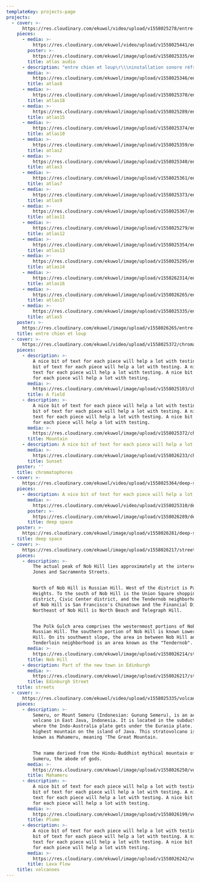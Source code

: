 ```yaml
---
templateKey: projects-page
projects:
  - cover: >-
      https://res.cloudinary.com/ekuwol/video/upload/v1558025278/entre-chien-et-loup/entre-chien-et-loup-title-loop-simple-fade.mp4
    pieces:
      - media: >-
          https://res.cloudinary.com/ekuwol/video/upload/v1558025441/entre-chien-et-loup/live-at-atlas-128.mp3
        poster: >-
          https://res.cloudinary.com/ekuwol/image/upload/v1558025335/entre-chien-et-loup/vlcsnap-2018-12-13-01h08m28s78.jpg
        title: atlas audio
      - description: "entre chien et loup\r\\\ninstallation sonore réfractive et concert animal électronique\r\\\natlas, anderlecht, belgium\r\\\n\\\nDans le ventre souterrain de l’Atlas\r\\\nPrendre corps immense\r\\\nRythmique mugissante\r\\\nAu cœur de la bête\r\r\n\nComme les animaux de l’obscurité comprennent leur environnement en émettant des fréquences sonores et en appréciant le temps de retour de l’écho.\r\n\nEn réponse au retour des bruits sur les murs, la performance prend appui sur les vibrations qui repoussent le son dans l’espace.\r\n\n\r\\_\\_\\_\\_\\_\\_\\_\\_\\_\\_\\_\\_\\_\\_\\_\\__\r\n\nentre chien et loup\r\\\nrefractive sound installation and animal electronic performance\r\\\natlas, anderlecht, belgium\r\r\n\nIn the depths of Atlas\\\nTakes colossal form\r\\\nLowing rhythmics\r\\\nAt the heart of the beast\r\r\n\nLike animals in the darkness, understanding the environment by emitting sonic frequencies and evaluating the return of the echo.\r\n\nThe performance responds to the vibrations repelled off the walls and filling the space."
        media: >-
          https://res.cloudinary.com/ekuwol/image/upload/v1558025346/entre-chien-et-loup/vlcsnap-2018-12-13-01h03m11s37.jpg
        title: atlas8
      - media: >-
          https://res.cloudinary.com/ekuwol/image/upload/v1558025370/entre-chien-et-loup/atlas-5-v1.jpg
        title: atlas18
      - media: >-
          https://res.cloudinary.com/ekuwol/image/upload/v1558025289/entre-chien-et-loup/_52a5351_4.jpg
        title: atlas15
      - media: >-
          https://res.cloudinary.com/ekuwol/image/upload/v1558025374/entre-chien-et-loup/atlas-4-v1.jpg
        title: atlas10
      - media: >-
          https://res.cloudinary.com/ekuwol/image/upload/v1558025359/entre-chien-et-loup/vlcsnap-2018-12-13-01h14m22s62.jpg
        title: atlas2
      - media: >-
          https://res.cloudinary.com/ekuwol/image/upload/v1558025340/entre-chien-et-loup/vlcsnap-2018-12-13-01h09m36s41.jpg
        title: atlas3
      - media: >-
          https://res.cloudinary.com/ekuwol/image/upload/v1558025361/entre-chien-et-loup/vlcsnap-2018-12-13-01h06m55s210.jpg
        title: atlas7
      - media: >-
          https://res.cloudinary.com/ekuwol/image/upload/v1558025373/entre-chien-et-loup/untitled8.jpg
        title: atlas9
      - media: >-
          https://res.cloudinary.com/ekuwol/image/upload/v1558025367/entre-chien-et-loup/atlas-2-v1.jpg
        title: atlas11
      - media: >-
          https://res.cloudinary.com/ekuwol/image/upload/v1558025279/entre-chien-et-loup/_52a5375.jpg
        title: atlas12
      - media: >-
          https://res.cloudinary.com/ekuwol/image/upload/v1558025354/entre-chien-et-loup/_52a5364_1.jpg
        title: atlas13
      - media: >-
          https://res.cloudinary.com/ekuwol/image/upload/v1558025295/entre-chien-et-loup/_52a5354_2.jpg
        title: atlas14
      - media: >-
          https://res.cloudinary.com/ekuwol/image/upload/v1558262314/entre-chien-et-loup/atlas-7-v1_nq0uy9.jpg
        title: atlas16
      - media: >-
          https://res.cloudinary.com/ekuwol/image/upload/v1558026265/entre-chien-et-loup/atlas-1-v1.jpg
        title: atlas17
      - media: >-
          https://res.cloudinary.com/ekuwol/image/upload/v1558025335/entre-chien-et-loup/vlcsnap-2018-12-13-01h08m28s78.jpg
        title: atlas5
    poster: >-
      https://res.cloudinary.com/ekuwol/image/upload/v1558026265/entre-chien-et-loup/atlas-1-v1.jpg
    title: entre chien et loup
  - cover: >-
      https://res.cloudinary.com/ekuwol/video/upload/v1558025372/chromatophores/stig_in_room-final.mp4
    pieces:
      - description: >-
          A nice bit of text for each piece will help a lot with testing. A nice
          bit of text for each piece will help a lot with testing. A nice bit of
          text for each piece will help a lot with testing. A nice bit of text
          for each piece will help a lot with testing.
        media: >-
          https://res.cloudinary.com/ekuwol/image/upload/v1558025103/chromatophores/field.jpg
        title: A field
      - description: >-
          A nice bit of text for each piece will help a lot with testing. A nice
          bit of text for each piece will help a lot with testing. A nice bit of
          text for each piece will help a lot with testing. A nice bit of text
          for each piece will help a lot with testing.
        media: >-
          https://res.cloudinary.com/ekuwol/image/upload/v1558025372/chromatophores/mountain.jpg
        title: Mountain
      - description: A nice bit of text for each piece will help a lot with testing.
        media: >-
          https://res.cloudinary.com/ekuwol/image/upload/v1558026233/chromatophores/sunset.jpg
        title: Sunset
    poster: ''
    title: chromatophores
  - cover: >-
      https://res.cloudinary.com/ekuwol/video/upload/v1558025364/deep-space/deep_space_2_faststart.mp4
    pieces:
      - description: A nice bit of text for each piece will help a lot with testing.
        media: >-
          https://res.cloudinary.com/ekuwol/video/upload/v1558025310/deep-space/deep_space_44_faststart.mp4
        poster: >-
          https://res.cloudinary.com/ekuwol/image/upload/v1558026289/deep-space/deep_space_44-poster.jpg
        title: deep space
    poster: >-
      https://res.cloudinary.com/ekuwol/image/upload/v1558026281/deep-space/deep_space_2-poster.jpg
    title: deep space
  - cover: >-
      https://res.cloudinary.com/ekuwol/image/upload/v1558026217/streets/the-streets-of-edinburgh-1003295.jpg
    pieces:
      - description: >-
          The actual peak of Nob Hill lies approximately at the intersection of
          Jones and Sacramento Streets.


          North of Nob Hill is Russian Hill. West of the district is Pacific
          Heights. To the south of Nob Hill is the Union Square shopping
          district, Civic Center district, and the Tendernob neighborhood. East
          of Nob Hill is San Francisco's Chinatown and the Financial District.
          Northeast of Nob Hill is North Beach and Telegraph Hill.


          The Polk Gulch area comprises the westernmost portions of Nob Hill and
          Russian Hill. The southern portion of Nob Hill is known Lower Nob
          Hill. On its southwest slope, the area in between Nob Hill and the
          Tenderloin neighborhood is an area known as the "Tendernob".
        media: >-
          https://res.cloudinary.com/ekuwol/image/upload/v1558026214/streets/nob-hill.jpg
        title: Nob Hill
      - description: Part of the new town in Edinburgh
        media: >-
          https://res.cloudinary.com/ekuwol/image/upload/v1558026217/streets/the-streets-of-edinburgh-1003295.jpg
        title: Edinburgh Street
    title: streets
  - cover: >-
      https://res.cloudinary.com/ekuwol/video/upload/v1558025335/volcanoes/volcano.mp4
    pieces:
      - description: >-
          Semeru, or Mount Semeru (Indonesian: Gunung Semeru), is an active
          volcano in East Java, Indonesia. It is located in the subduction zone,
          where the Indo-Australia plate gets under the Eurasia plate. It is the
          highest mountain on the island of Java. This stratovolcano is also
          known as Mahameru, meaning 'The Great Mountain.


          The name derived from the Hindu-Buddhist mythical mountain of Meru or
          Sumeru, the abode of gods.
        media: >-
          https://res.cloudinary.com/ekuwol/image/upload/v1558026250/volcanoes/mahameru-volcano.jpg
        title: Mahameru
      - description: >-
          A nice bit of text for each piece will help a lot with testing. A nice
          bit of text for each piece will help a lot with testing. A nice bit of
          text for each piece will help a lot with testing. A nice bit of text
          for each piece will help a lot with testing.
        media: >-
          https://res.cloudinary.com/ekuwol/image/upload/v1558026199/volcanoes/volcanoes-2.jpg
        title: Plume
      - description: >-
          A nice bit of text for each piece will help a lot with testing. A nice
          bit of text for each piece will help a lot with testing. A nice bit of
          text for each piece will help a lot with testing. A nice bit of text
          for each piece will help a lot with testing.
        media: >-
          https://res.cloudinary.com/ekuwol/image/upload/v1558026242/volcanoes/italy-sicily-stromboli-volcano-eruption.jpg
        title: Lava Flow
    title: volcanoes
---
```


